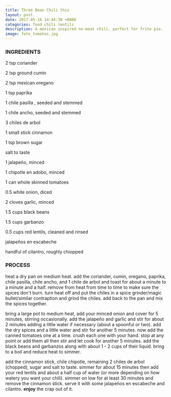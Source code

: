 ```yaml
---
title: Three Bean Chili this
layout: post
date: 2017-05-16 14:44:30 +0000
categories: food chili lentils
description: A mexican inspired no-meat chili. perfect for frito pie.
image: foto_tomates.jpg
---
```

### INGREDIENTS

2 tsp coriander

2 tsp ground cumin

2 tsp mexican oregano

1 tsp paprika

1 chile pasilla , seeded and stemmed

1 chile ancho, seeded and stemmed

3 chiles de arbol

1 small stick cinnamon

1 tsp brown sugar

salt to taste

1 jalapeño, minced

1 chipotle en adobo, minced

1 can whole skinned tomatoes

0\.5 white onion, diced

2 cloves garlic, minced

1\.5 cups black beans

1\.5 cups garbanzo

0\.5 cups red lentils, cleaned and rinsed

jalapeños en escabeche

handful of cilantro, roughly chiopped

### PROCESS

heat a dry pan on medium heat. add the coriander, cumin, oregano, paprika, chile pasilla, chile ancho, and 1 chile de arbol and toast for about a minute to a minute and a half. remove from heat from time to time to make sure the spices don't burn. turn heat off and put the chiles in a spice grinder/magic bullet/similar contraption and grind the chiles. add back to the pan and mix the spices together.

bring a large pot to medium heat, add your minced onion and cover for 5 minutes, stirring occasionally. add the jalapeño and garlic and stir for about 2 minutes adding a little water if necessary (about a spoonful or two). add the dry spices and a little water and stir for another 5 minutes. now add the canned tomatoes one at a time. crush each one with your hand. stop at any point or add them all then stir and let cook for another 5 minutes. add the black beans and garbanzos along with about 1 - 2 cups of their liquid. bring to a boil and reduce heat to simmer.

add the cinnamon stick, chile chipotle, remaining 2 chiles de arbol (chopped), sugar and salt to taste. simmer for about 15 minutes then add your red lentils and about a half cup of water (or more depending on how watery you want your chili). simmer on low for at least 30 minutes and remove the cinnamon stick. serve it with some jalapeños en escabeche and cilantro. **enjoy** the crap out of it.